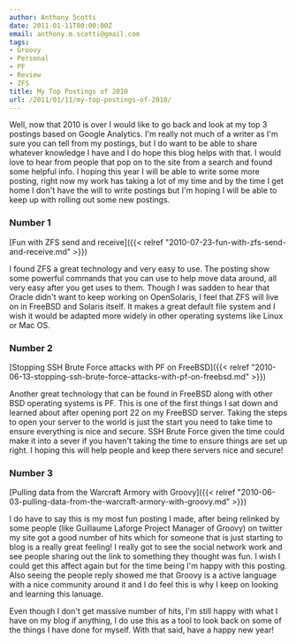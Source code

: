 ```yaml
---
author: Anthony Scotti
date: 2011-01-11T00:00:00Z
email: anthony.m.scotti@gmail.com
tags:
- Groovy
- Personal
- PF
- Review
- ZFS
title: My Top Postings of 2010
url: /2011/01/11/my-top-postings-of-2010/
---
```


Well, now that 2010 is over I would like to go back and look at my top 3 postings based on Google Analytics. I'm really not much of a writer as I'm sure you can tell from my postings, but I do want to be able to share whatever knowledge I have and I do hope this blog helps with that. I would love to hear from people that pop on to the site from a search and found some helpful info. I hoping this year I will be able to write some more posting, right now my work has taking a lot of my time and by the time I get home I don't have the will to write postings but I'm hoping I will be able to keep up with rolling out some new postings.

### Number 1

[Fun with ZFS send and receive]({{< relref "2010-07-23-fun-with-zfs-send-and-receive.md" >}})

I found ZFS a great technology and very easy to use. The posting show some powerful commands that you can use to help move data around, all very easy after you get uses to them. Though I was sadden to hear that Oracle didn't want to keep working on OpenSolaris, I feel that ZFS will live on in FreeBSD and Solaris itself. It makes a great default file system and I wish it would be adapted more widely in other operating systems like Linux or Mac OS.

### Number 2 

[Stopping SSH Brute Force attacks with PF on FreeBSD]({{< relref "2010-06-13-stopping-ssh-brute-force-attacks-with-pf-on-freebsd.md" >}})

Another great technology that can be found in FreeBSD along with other BSD operating systems is PF. This is one of the first things I sat down and learned about after opening port 22 on my FreeBSD server. Taking the steps to open your server to the world is just the start you need to take time to ensure everything is nice and secure. SSH Brute Force given the time could make it into a sever if you haven't taking the time to ensure things are set up right. I hoping this will help people and keep there servers nice and secure!

### Number 3 

[Pulling data from the Warcraft Armory with Groovy]({{< relref "2010-06-03-pulling-data-from-the-warcraft-armory-with-groovy.md" >}})

I do have to say this is my most fun posting I made, after being relinked by some people (like Guillaume Laforge Project Manager of Groovy) on twitter my site got a good number of hits which for someone that is just starting to blog is a really great feeling! I really got to see the social network work and see people sharing out the link to something they thought was fun. I wish I could get this affect again but for the time being I'm happy with this posting. Also seeing the people reply showed me that Groovy is a active language with a nice community around it and I do feel this is why I keep on looking and learning this lanuage.

Even though I don't get massive number of hits, I'm still happy with what I have on my blog if anything, I do use this as a tool to look back on some of the things I have done for myself. With that said, have a happy new year!
